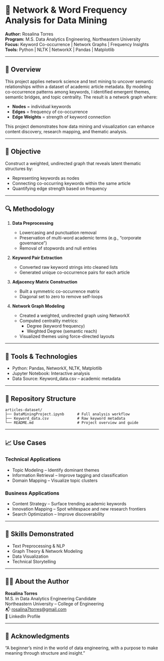 
# 🧠 Network & Word Frequency Analysis for Data Mining

**Author:** Rosalina Torres  
**Program:** M.S. Data Analytics Engineering, Northeastern University  
**Focus:** Keyword Co-occurrence | Network Graphs | Frequency Insights  
**Tools:** Python | NLTK | NetworkX | Pandas | Matplotlib

---

## 📌 Overview

This project applies network science and text mining to uncover semantic relationships within a dataset of academic article metadata. By modeling co-occurrence patterns among keywords, I identified emergent themes, semantic bridges, and topic centrality. The result is a network graph where:
- **Nodes** = individual keywords  
- **Edges** = frequency of co-occurrence  
- **Edge Weights** = strength of keyword connection

This project demonstrates how data mining and visualization can enhance content discovery, research mapping, and thematic analysis.

---

## 🎯 Objective

Construct a weighted, undirected graph that reveals latent thematic structures by:
- Representing keywords as nodes
- Connecting co-occurring keywords within the same article
- Quantifying edge strength based on frequency

---

## 🔍 Methodology

1. **Data Preprocessing**
   - Lowercasing and punctuation removal
   - Preservation of multi-word academic terms (e.g., “corporate governance”)
   - Removal of stopwords and null entries

2. **Keyword Pair Extraction**
   - Converted raw keyword strings into cleaned lists
   - Generated unique co-occurrence pairs for each article

3. **Adjacency Matrix Construction**
   - Built a symmetric co-occurrence matrix
   - Diagonal set to zero to remove self-loops

4. **Network Graph Modeling**
   - Created a weighted, undirected graph using NetworkX
   - Computed centrality metrics:
     - Degree (keyword frequency)
     - Weighted Degree (semantic reach)
   - Visualized themes using force-directed layouts

---

## 🧪 Tools & Technologies

- Python: Pandas, NetworkX, NLTK, Matplotlib
- Jupyter Notebook: Interactive analysis
- Data Source: Keyword_data.csv – academic metadata

---

## 📁 Repository Structure

```
articles-dataset/
├── DataMiningProject.ipynb      # Full analysis workflow
├── Keyword_data.csv             # Raw keyword metadata
└── README.md                    # Project overview and guide
```

---

## 📈 Use Cases

### Technical Applications
- Topic Modeling – Identify dominant themes
- Information Retrieval – Improve tagging and classification
- Domain Mapping – Visualize topic clusters

### Business Applications
- Content Strategy – Surface trending academic keywords
- Innovation Mapping – Spot whitespace and new research frontiers
- Search Optimization – Improve discoverability

---

## 🌟 Skills Demonstrated

- Text Preprocessing & NLP
- Graph Theory & Network Modeling
- Data Visualization
- Technical Storytelling

---

## 👩‍💻 About the Author

**Rosalina Torres**  
M.S. in Data Analytics Engineering Candidate  
Northeastern University – College of Engineering  
📬 rosalina7torres@gmail.com  
🔗 LinkedIn Profile

---

## 🤝 Acknowledgments

“A beginner’s mind in the world of data engineering, with a purpose to make meaning through structure and insight.”
